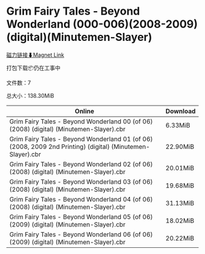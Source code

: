 # Grim Fairy Tales - Beyond Wonderland (000-006)(2008-2009)(digital)(Minutemen-Slayer)

[磁力链接⬇Magnet Link](magnet:?xt=urn:btih:846b47760a88d3fd07b080a9d32ef1540eb9f238&dn=Grim%20Fairy%20Tales%20-%20Beyond%20Wonderland%20%28000-006%29%282008-2009%29%28digital%29%28Minutemen-Slayer%29)

打包下载📦仍在工事中

文件数：7

总大小：138.30MiB

Online | Download
--- | ---
Grim Fairy Tales - Beyond Wonderland 00 (of 06) (2008) (digital) (Minutemen-Slayer).cbr | 6.33MiB
Grim Fairy Tales - Beyond Wonderland 01 (of 06) (2008, 2009 2nd Printing) (digital) (Minutemen-Slayer).cbr | 22.90MiB
Grim Fairy Tales - Beyond Wonderland 02 (of 06) (2008) (digital) (Minutemen-Slayer).cbr | 20.01MiB
Grim Fairy Tales - Beyond Wonderland 03 (of 06) (2008) (digital) (Minutemen-Slayer).cbr | 19.68MiB
Grim Fairy Tales - Beyond Wonderland 04 (of 06) (2008) (digital) (Minutemen-Slayer).cbr | 31.13MiB
Grim Fairy Tales - Beyond Wonderland 05 (of 06) (2009) (digital) (Minutemen-Slayer).cbr | 18.02MiB
Grim Fairy Tales - Beyond Wonderland 06 (of 06) (2009) (digital) (Minutemen-Slayer).cbr | 20.22MiB